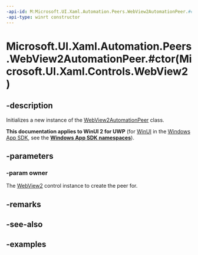 ```yaml
---
-api-id: M:Microsoft.UI.Xaml.Automation.Peers.WebView2AutomationPeer.#ctor(Microsoft.UI.Xaml.Controls.WebView2)
-api-type: winrt constructor
---
```


# Microsoft.UI.Xaml.Automation.Peers.WebView2AutomationPeer.#ctor(Microsoft.UI.Xaml.Controls.WebView2)

<!--
public WebView2AutomationPeer (Microsoft.UI.Xaml.Controls.WebView2 owner);
-->

## -description

Initializes a new instance of the [WebView2AutomationPeer](webview2automationpeer.md) class.

**This documentation applies to WinUI 2 for UWP** (for [WinUI](/windows/apps/winui/winui3/) in the [Windows App SDK](/windows/apps/windows-app-sdk/), see the **[Windows App SDK namespaces](/windows/windows-app-sdk/api/winrt/)**).

## -parameters

### -param owner

The [WebView2](../microsoft.ui.xaml.controls/webview2.md) control instance to create the peer for.

## -remarks

## -see-also

## -examples
